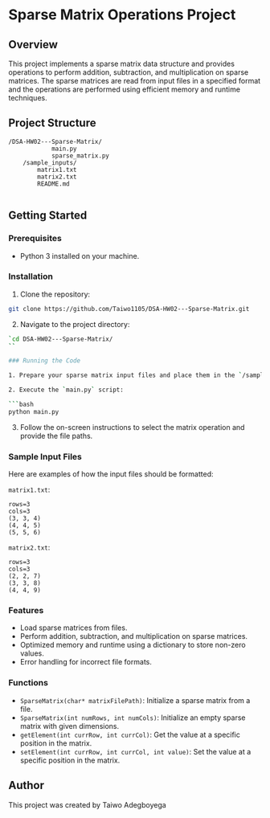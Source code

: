 # Sparse Matrix Operations Project

## Overview

This project implements a sparse matrix data structure and provides operations to perform addition, subtraction, and multiplication on sparse matrices. The sparse matrices are read from input files in a specified format and the operations are performed using efficient memory and runtime techniques.

## Project Structure

```
/DSA-HW02---Sparse-Matrix/
            main.py
            sparse_matrix.py
    /sample_inputs/
        matrix1.txt
        matrix2.txt
        README.md
        
```

## Getting Started

### Prerequisites

- Python 3 installed on your machine.

### Installation

1. Clone the repository:

```bash
git clone https://github.com/Taiwo1105/DSA-HW02---Sparse-Matrix.git
```

2. Navigate to the project directory:

```bash
`cd DSA-HW02---Sparse-Matrix/
``

### Running the Code

1. Prepare your sparse matrix input files and place them in the `/sample_inputs/` directory. Sample files are provided as `matrix1.txt` and `matrix2.txt`.

2. Execute the `main.py` script:

```bash
python main.py
```

3. Follow the on-screen instructions to select the matrix operation and provide the file paths.

### Sample Input Files

Here are examples of how the input files should be formatted:

`matrix1.txt`:
```
rows=3
cols=3
(3, 3, 4)
(4, 4, 5)
(5, 5, 6)
```

`matrix2.txt`:
```
rows=3
cols=3
(2, 2, 7)
(3, 3, 8)
(4, 4, 9)
```

### Features

- Load sparse matrices from files.
- Perform addition, subtraction, and multiplication on sparse matrices.
- Optimized memory and runtime using a dictionary to store non-zero values.
- Error handling for incorrect file formats.

### Functions

- `SparseMatrix(char* matrixFilePath)`: Initialize a sparse matrix from a file.
- `SparseMatrix(int numRows, int numCols)`: Initialize an empty sparse matrix with given dimensions.
- `getElement(int currRow, int currCol)`: Get the value at a specific position in the matrix.
- `setElement(int currRow, int currCol, int value)`: Set the value at a specific position in the matrix.

## Author

This project was created by Taiwo Adegboyega
